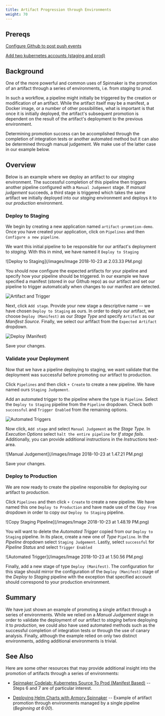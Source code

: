 ```yaml
---
title: Artifact Progression through Environments
weight: 70
---
```



## Prereqs
[Configure Github to post push events](https://www.spinnaker.io/guides/tutorials/codelabs/kubernetes-v2-source-to-prod/#allow-github-to-post-push-events)

[Add two kubernetes accounts (staging and prod)](https://www.spinnaker.io/guides/tutorials/codelabs/kubernetes-v2-source-to-prod/#configure-kubernetes)

## Background

One of the more powerful and common uses of Spinnaker is the promotion of
an artifact through a series of environments, i.e. from *staging* to *prod*.

In such a workflow, a pipeline might initially be triggered by the creation or
modification of an artifact. While the artifact itself may be a manifest, a
Docker image, or a number of other possibilities, what is important is that
once it is initially deployed, the artifact's subsequent promotion is
dependent on the result of the artifact's deployment to the previous
environment.

Determining promotion success can be accomplished through the completion of
integration tests or another automated method but it can also be determined
through manual judgement. We make use of the latter case in our example below.

## Overview

Below is an example where we deploy an artifact to our *staging* environment.
The successful completion of this pipeline then triggers another pipeline
configured with a `Manual Judgement` stage. If *manual judgement* succeeds, a
third stage is triggered which takes the same artifact we initially deployed
into our *staging* environment and deploys it to our *production* environment.

### Deploy to Staging

We begin by creating a new application named `artifact-promotion-demo`. Once
you have created your application, click on `Pipelines` and then `Configure
a new pipeline`.

We want this initial pipeline to be responsible for our artifact's deployment
to *staging*. With this in mind, we have named it `Deploy to Staging`

![Deploy to Staging](/images/Image 2018-10-23 at 2.03.33 PM.png)

You should now configure the expected artifacts for your pipeline and specify
how your pipeline should be triggered. In our example we have specified a
manifest (stored in our Github repo) as our artifact and set our pipeline to
trigger automatically when changes to our manifest are detected.

![Artifact and Trigger](/images/artifacts_and_triggers.png)

Next, click `Add stage`. Provide your new stage a descriptive name -- we have
chosen `Deploy to Staging` as ours. In order to deply our artifact, we choose
`Deploy (Manifest)` as our *Stage Type* and specify `Artifact` as our *Manifest
Source*. Finally, we select our arfifact from the `Expected Artifact` dropdown.

![Deploy (Manifest)](/images/artifacts_deploy_manifest.png)

Save your changes.

### Validate your Deployment

Now that we have a pipeline deploying to staging, we want validate that the
deployment was successful before promoting our artifact to production.

Click `Pipelines` and then click `+ Create` to create a new pipeline. We have
named ours `Staging Judgement`.

Add an automated trigger to the pipeline where the type is `Pipeline`. Select
the `Deploy to Staging` pipeline from the `Pipeline` dropdown. Check both
`successful` and `Trigger Enabled` from the remaining options.

![Automated Triggers](/images/artifacts_automated_triggers.png)

Now click, `Add stage` and select `Manual Judgement` as the *Stage Type*. In
*Execution Options* select `halt the entire pipeline` for *If stage fails*.
Additionally, you can provide additional instructions in the *Instructions*
text-area.

![Manual Judgement](/images/Image 2018-10-23 at 1.47.21 PM.png)

Save your changes.

### Deploy to Production

We are now ready to create the pipeline responsible for deploying
our artifact to *production*.

Click `Pipelines` and then click `+ Create` to create a new pipeline. We have
named this one `Deploy to Production` and have made use of the `Copy From`
dropdown in order to copy our `Deploy to Staging` pipeline.

![Copy Staging Pipeline](/images/Image 2018-10-23 at 1.48.19 PM.png)

You will want to delete the *Automated Trigger* copied from our `Deploy to
Staging` pipeline. In its place, create a new one of *Type* `Pipeline`. In
the *Pipeline* dropdown select `Staging Judgement`. Lastly, select
`successful` for *Pipeline Status* and select `Trigger Enabled`

![Automated Trigger](/images/Image 2018-10-23 at 1.50.56 PM.png)

Finally, add a new stage of type `Deploy (Manifest)`. The configuration for this
stage should mirror the configuration of the `Deploy (Manifest)` stage of
the *Deploy to Staging* pipeline with the exception that specified account
should correspond to your production environment.

## Summary

We have just shown an example of promoting a single artifact through a
series of environments. While we relied on a *Manual Judgement* stage in order to
validate the deployment of our artifact to *staging* before deploying it to
*production*, we could also have used automated methods such as the
successful completion of integration tests or through the use of canary analysis.
Finally, although the example relied on only two distinct environments, adding
additional environments is trivial.

## See Also

Here are some other resources that may provide additional insight into the
promotion of artifacts through a series of environments:

* [Spinnaker Codelab: Kubernetes Source To Prod (Manifest Based)](https://www.spinnaker.io/guides/tutorials/codelabs/kubernetes-v2-source-to-prod/) -- Steps 6 and 7 are of particular interest.

* [Deploying Helm Charts with Armory Spinnaker](https://kb.armory.io/kubernetes/using-spinnaker-and-helm/) -- Example of artifact promotion through environments managed by a single pipeline (*Beginning at 6:00*).
